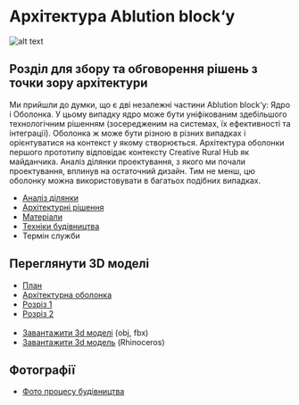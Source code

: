# Архітектура Аblution block‘у
![alt text](https://github.com/Ostriv-platform/Ablution-block-UA/blob/main/architecture/AB_general_view.jpg?raw=true)

## Розділ для збору та обговорення рішень з точки зору архітектури

Ми прийшли до думки, що є дві незалежні частини Аblution block‘у: Ядро і Оболонка. У цьому випадку ядро може бути уніфікованим здебільшого технологічним рішенням (зосередженим на системах, їх ефективності та інтеграції). Оболонка ж може бути різною в різних випадках і орієнтуватися на контекст у якому створюється. Архітектура оболонки першого прототипу відповідає контексту Creative Rural Hub як майданчика. Аналіз ділянки проектування, з якого ми почали проектування, вплинув на остаточний дизайн. Тим не менш, цю оболонку можна використовувати в багатьох подібних випадках.

* [Аналіз ділянки](https://github.com/Ostriv-platform/Ablution-block-UA/tree/main/architecture/Site%20analysis)
* [Архітектурні рішення](https://github.com/Ostriv-platform/Ablution-block-UA/tree/main/architecture/Architectural%20solutions)
* [Матеріали](https://github.com/Ostriv-platform/Ablution-block-UA/tree/main/architecture/Materials)
* [Техніки будівництва](https://github.com/Ostriv-platform/Ablution-block-UA/tree/main/architecture/Building%20Techniques)
* Термін служби

## Переглянути 3D моделі

* [План](https://sketchfab.com/3d-models/ablution-block-floorplan-c5ae04f936dc4956b3c995a6bc6e64b7)
* [Архітектурна оболонка](https://sketchfab.com/3d-models/ablution-block-architectural-shell-b237fb83927446d3bd272c5d6781d266)
* [Розріз 1](https://sketchfab.com/3d-models/ablution-block-section-1-a9536ec7c8124eaa8b032453d974989e)
* [Розріз 2](https://sketchfab.com/3d-models/ablution-block-section-2-dded0e86c08f41798daaf77d6c7681b1)
<br/><br/>
* [Завантажити 3d моделі](https://drive.google.com/drive/u/2/folders/15KkdQlHhQRDj7emW6rTR81xcFwVz1Tde) (obj, fbx)
* [Завантажити 3d модель](https://drive.google.com/drive/u/2/folders/1bNbhkChx5Hc6ioeDLcWsK2XGiT8ibK4o) (Rhinoceros)

## Фотографії

* [Фото процесу будівництва](https://drive.google.com/drive/u/1/folders/1rYf8zp9G5UQb9Y1V-cJ2JYI0VIoj4EjY)
